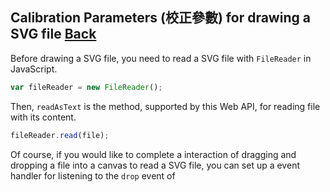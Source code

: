 ## Calibration Parameters (校正參數) for drawing a SVG file [Back](./../SVG.md)

Before drawing a SVG file, you need to read a SVG file with `FileReader` in JavaScript.

```js
var fileReader = new FileReader();
```

Then, `readAsText` is the method, supported by this Web API, for reading file with its content.

```js
fileReader.read(file);
```

Of course, if you would like to complete a interaction of dragging and dropping a file into a canvas to read a SVG file, you can set up a event handler for listening to the `drop` event of 